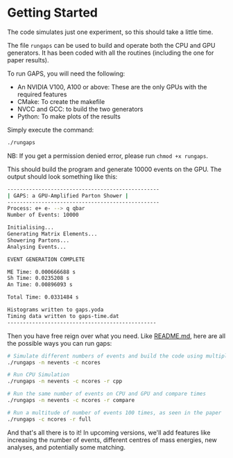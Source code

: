 # Getting Started

The code simulates just one experiment, so this should take a little time.

The file `rungaps` can be used to build and operate both the CPU and GPU generators. It has been coded with all the routines (including the one for paper results).

To run GAPS, you will need the following:

- An NVIDIA V100, A100 or above: These are the only GPUs with the required features
- CMake: To create the makefile
- NVCC and GCC: to build the two generators
- Python: To make plots of the results

Simply execute the command:

```bash
./rungaps
```

NB: If you get a permission denied error, please run ```chmod +x rungaps```.

This should build the program and generate 10000 events on the GPU. The output should look something like this:

```bash
-------------------------------------------------
| GAPS: a GPU-Amplified Parton Shower |
-------------------------------------------------
Process: e+ e- --> q qbar
Number of Events: 10000

Initialising...
Generating Matrix Elements...
Showering Partons...
Analysing Events...

EVENT GENERATION COMPLETE

ME Time: 0.000666688 s
Sh Time: 0.0235208 s
An Time: 0.00896093 s

Total Time: 0.0331484 s

Histograms written to gaps.yoda
Timing data written to gaps-time.dat
------------------------------------------------
```

Then you have free reign over what you need. Like [README.md](../../README.md), here are all the possible ways you can run gaps:

```bash
# Simulate different numbers of events and build the code using multiple CPU cores
./rungaps -n nevents -c ncores

# Run CPU Simulation
./rungaps -n nevents -c ncores -r cpp

# Run the same number of events on CPU and GPU and compare times
./rungaps -n nevents -c ncores -r compare

# Run a multitude of number of events 100 times, as seen in the paper
./rungaps -c ncores -r full
```

And that's all there is to it! In upcoming versions, we'll add features like increasing the number of events, different centres of mass energies, new analyses, and potentially some matching.
